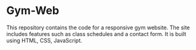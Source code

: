 # Gym-Web
This repository contains the code for a responsive gym website. The site includes features such as class schedules and a contact form. It is built using HTML, CSS, JavaScript.
